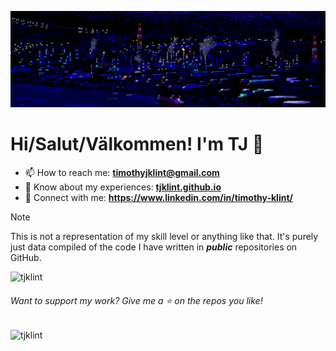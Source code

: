 ![](banner2.gif)
# Hi/Salut/Välkommen! I'm TJ 👋

<!--I'm currently in my 3rd (& final 🥳) year at John Abbott College studying Computer Science. My interests lie heavily in ethical hacking, the link between finance & technology, accessibility, and real-world use cases for ML/AI.-->

- 📫 How to reach me: **timothyjklint@gmail.com**
- 📄 Know about my experiences: **[tjklint.github.io](tjklint.github.io)**
- 🤝 Connect with me: **https://www.linkedin.com/in/timothy-klint/**

> [!NOTE]
> This is not a representation of my skill level or anything like that. It's purely just data compiled of the code I have written in <i><b>public</b></i> repositories on GitHub.

<!--<p align="left">-->
  <!-- <img height="240em" src="https://github-readme-stats.vercel.app/api/top-langs/?username=tjklint&layout=compact&theme=tokyonight&langs_count=20&exclude_repo=CapitalCoach" alt="tjklint" /> -->
  <img height="240em" src="https://github-readme-stats.vercel.app/api?username=tjklint&show_icons=true&locale=en&theme=tokyonight" alt="tjklint" />
<!--</p>-->

<h6>Want to support my work? Give me a ⭐ on the repos you like!</h6>

<p align="left"> <img src="https://komarev.com/ghpvc/?username=tjklint&label=Profile%20views&color=0e75b6&style=for-the-badge" alt="tjklint" />  </p>

<!-- This is a super secret comment, if you found it... Have a good day :p -->
